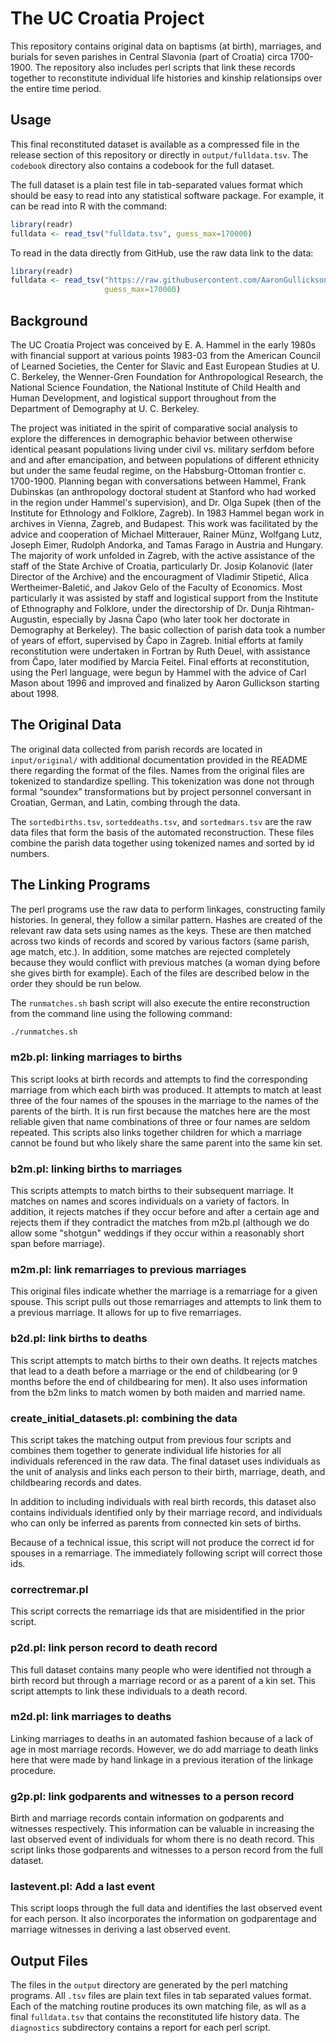 # The UC Croatia Project

This repository contains original data on baptisms (at birth), marriages, and burials for seven parishes in Central Slavonia (part of Croatia) circa 1700-1900. The repository also includes perl scripts that link these records together to reconstitute individual life histories and kinship relationsips over the entire time period. 

## Usage

This final reconstituted dataset is available as a compressed file in the release section of this repository or directly in `output/fulldata.tsv`. The `codebook` directory also contains a codebook for the full dataset.

The full dataset is a plain test file in tab-separated values format which should be easy to read into any statistical software package. For example, it can be read into R with the command:

```r
library(readr)
fulldata <- read_tsv("fulldata.tsv", guess_max=170000)
```

To read in the data directly from GitHub, use the raw data link to the data:

```r
library(readr)
fulldata <- read_tsv("https://raw.githubusercontent.com/AaronGullickson/croat_hist_match/master/output/fulldata.tsv", 
                     guess_max=170000)
```

## Background

The UC Croatia Project was conceived by E. A. Hammel in the early 1980s with financial support at various points 1983-03 from the American Council of Learned Societies, the Center for Slavic and East European Studies at U. C. Berkeley, the Wenner-Gren Foundation for Anthropological Research, the National Science Foundation, the National Institute of Child Health and Human Development, and logistical support throughout from the Department of Demography at U. C. Berkeley.

The project was initiated in the spirit of comparative social analysis to explore the differences in demographic behavior between otherwise identical peasant populations living under civil vs. military serfdom before and and after emancipation, and between populations of different ethnicity but under the same feudal regime, on the Habsburg-Ottoman frontier c. 1700-1900.  Planning began with conversations between Hammel, Frank Dubinskas (an anthropology doctoral student at Stanford who had worked in the region under Hammel's supervision), and Dr. Olga Supek (then of the Institute for Ethnology and Folklore, Zagreb). In 1983 Hammel began work in archives in Vienna, Zagreb, and Budapest. This work was facilitated by the advice and cooperation of Michael Mitterauer, Rainer Münz, Wolfgang Lutz, Joseph Eimer, Rudolph Andorka, and Tamas Farago in Austria and Hungary. The majority of work unfolded in Zagreb, with the active assistance of the staff of the State Archive of Croatia, particularly Dr. Josip Kolanović (later Director of the Archive) and the encouragment of Vladimir Stipetić, Alica Wertheimer-Baletić, and Jakov Gelo of the Faculty of Economics. Most particularly it was assisted by staff and logistical support from the Institute of Ethnography and Folklore, under the directorship of Dr. Dunja Rihtman-Augustin, especially by Jasna Čapo (who later took her doctorate in Demography at Berkeley).  The basic collection of parish data took a number of years of effort, supervised by Čapo in Zagreb. Initial efforts at family reconstitution were undertaken in Fortran by Ruth Deuel, with assistance from Čapo, later modified by Marcia Feitel. Final efforts at reconstitution, using the Perl language, were begun by Hammel with the advice of Carl Mason about 1996 and improved and finalized by Aaron Gullickson starting about 1998.

## The Original Data

The original data collected from parish records are located in `input/original/` with additional documentation provided in the README there regarding the format of the files. Names from the original files are tokenized to standardize spelling. This tokenization was done not through formal “soundex” transformations but by project personnel conversant in Croatian, German, and Latin, combing through the data.

The `sortedbirths.tsv`, `sorteddeaths.tsv`, and `sortedmars.tsv` are the raw data files that form the basis of the automated reconstruction. These files combine the parish data together using tokenized names and sorted by id numbers.

## The Linking Programs

The perl programs use the raw data to perform linkages, constructing family histories.  In general, they follow a similar pattern.  Hashes are created of the relevant raw data sets using names as the keys.  These are then matched across two kinds of records and scored by various factors (same parish, age match, etc.).  In addition, some matches are rejected completely because they would conflict with previous matches (a woman dying before she gives birth for example). Each of the files are described below in the order they should be run below.

 The `runmatches.sh` bash script will also execute the entire reconstruction from the command line using the following command:
 
 ```bash
 ./runmatches.sh
 ```

### m2b.pl: linking marriages to births

This script looks at birth records and attempts to find the corresponding marriage from which each birth was produced.  It attempts to match at least three of the four names of the spouses in the marriage to the names of the parents of the birth.  It is run first because the matches here are the most reliable given that name combinations of three or four names are seldom repeated.  This scripts also links together children for which a marriage cannot be found but who likely share the same parent into the same kin set.

### b2m.pl: linking births to marriages 

This scripts attempts to match births to their subsequent marriage.  It matches on names and scores individuals on a variety of factors.  In addition, it rejects matches if they occur before and after a certain age and rejects them if they contradict the matches from m2b.pl (although we do allow some "shotgun" weddings if they occur within a reasonably short span before marriage).

### m2m.pl: link remarriages to previous marriages

This original files indicate whether the marriage is a remarriage for a given spouse. This script pulls out those remarriages and attempts to link them to a previous marriage. It allows for up to five remarriages.

### b2d.pl: link births to deaths

This script attempts to match births to their own deaths.  It rejects matches that lead to a death before a marriage or the end of childbearing (or 9 months before the end of childbearing for men). It also uses information from the b2m links to match women by both maiden and married name.

### create_initial_datasets.pl: combining the data

This script takes the matching output from previous four scripts and combines them together to generate individual life histories for all individuals referenced in the raw data. The final dataset uses individuals as the unit of analysis and links each person to their birth, marriage, death, and childbearing records and dates. 

In addition to including individuals with real birth records, this dataset also contains individuals identified only by their marriage record, and individuals who can only be inferred as parents from connected kin sets of births.

Because of a technical issue, this script will not produce the correct id for spouses in a remarriage. The immediately following script will correct those ids.

### correctremar.pl

This script corrects the remarriage ids that are misidentified in the prior script.

### p2d.pl: link person record to death record

This full dataset contains many people who were identified not through a birth record but through a marriage record or as a parent of a kin set. This script attempts to link these individuals to a death record.

### m2d.pl: link marriages to deaths

Linking marriages to deaths in an automated fashion because of a lack of age in most marriage records. However, we do add marriage to death links here that were made by hand linkage in a previous iteration of the linkage procedure.

### g2p.pl: link godparents and witnesses to a person record

Birth and marriage records contain information on godparents and witnesses respectively. This information can be valuable in increasing the last observed event of individuals for whom there is no death record. This script links those godparents and witnesses to a person record from the full dataset.

### lastevent.pl: Add a last event

This script loops through the full data and identifies the last observed event for each person. It also incorporates the information on godparentage and marriage witnesses in deriving a last observed event.


## Output Files

The files in the `output` directory are generated by the perl matching programs. All `.tsv` files are plain text files in tab separated values format. Each of the matching routine produces its own matching file, as wll as a final `fulldata.tsv` that contains the reconstituted life history data. The `diagnostics` subdirectory contains a report for each perl script.
